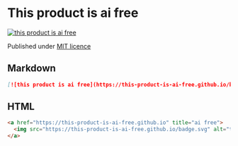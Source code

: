 # This product is ai free

[![this product is ai free](https://this-product-is-ai-free.github.io/badge.svg)](https://this-product-is-ai-free.github.io)

Published under [MIT licence](https://github.com/this-product-is-ai-free/this-product-is-ai-free.github.io/blob/main/LICENSE)

## Markdown

```markdown
[![this product is ai free](https://this-product-is-ai-free.github.io/badge.svg)](https://this-product-is-ai-free.github.io)
```

## HTML

```html
<a href="https://this-product-is-ai-free.github.io" title="ai free">
  <img src="https://this-product-is-ai-free.github.io/badge.svg" alt="this product is ai free" />
</a>
```
